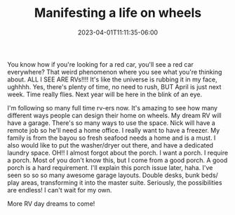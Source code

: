 ﻿---
title: "Manifesting a life on wheels"
date: "2023-04-01T11:11:35-06:00"
draft: false
tags: []
categories: []
author: ""
cover: ""
description: ""
---

You know how if you're looking for a red car, you'll see a red car everywhere? That weird phenomenon where you see what you're thinking about. ALL I SEE ARE RVs!!!! It's like the universe is rubbing it in my face, ughhhh. Yes, there's plenty of time, no need to rush, BUT  April is just next week. Time really flies. Next year will be here in the blink of an eye.

I'm following so many full time rv-ers now. It's amazing to see how many different ways people can design their home on wheels. My dream RV will have a garage. There's so many ways to use the space. Nick will have a remote job so he'll need a home office. I really want to have a freezer. My family is from the bayou so fresh seafood needs a home and is a must. I also would like to put the washer/dryer out there, and have a dedicated laundry space. OH!! I almost forgot about the porch. I want a porch. I require a porch.  Most of you don't know this, but I come from a good porch. A good porch is a hard requirement. I'll explain this porch issue later, haha. I've seen so so so many awesome garage layouts. Double desks, bunk beds/ play areas, transforming it into the master suite. Seriously, the possibilities are endless! I can't wait for my own. 

More RV day dreams to come! 